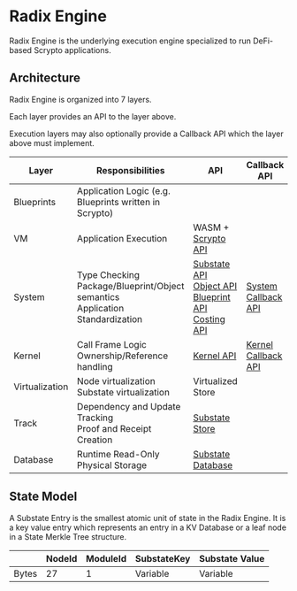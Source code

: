 # Radix Engine

Radix Engine is the underlying execution engine specialized to run DeFi-based Scrypto applications.

## Architecture

Radix Engine is organized into 7 layers.

Each layer provides an API to the layer above.

Execution layers may also optionally provide a Callback API which the layer above must implement.

| Layer          | Responsibilities                                                                   | API                                                                                                                                                                                                                                                                          | Callback API                                             | Implementation(s)                                                                                          |
|----------------|------------------------------------------------------------------------------------|------------------------------------------------------------------------------------------------------------------------------------------------------------------------------------------------------------------------------------------------------------------------------|----------------------------------------------------------|------------------------------------------------------------------------------------------------------------|
| Blueprints     | Application Logic (e.g. Blueprints written in Scrypto)                             |                                                                                                                                                                                                                                                                              |                                                          | [Native Blueprints](src/blueprints)<br>[Scrypto Blueprints](../radix-engine-tests/tests/blueprints)        | 
| VM             | Application Execution                                                              | WASM + [Scrypto API](../scrypto/src/engine/scrypto_env.rs)                                                                                                                                                                                                                   |                                                          | [ScryptoVM](src/vm/scrypto_vm.rs)<br>[NativeVM](src/vm/native_vm.rs)                                       |
| System         | Type Checking<br>Package/Blueprint/Object semantics<br>Application Standardization | [Substate API](../radix-engine-interface/src/api/substate_api.rs)<br>[Object API](../radix-engine-interface/src/api/object_api.rs)<br>[Blueprint API](../radix-engine-interface/src/api/blueprint_api.rs)<br>[Costing API](../radix-engine-interface/src/api/costing_api.rs) | [System Callback API](src/system/system_callback_api.rs) | [System](src/system)                                                                                       |
| Kernel         | Call Frame Logic<br>Ownership/Reference handling                                   | [Kernel API](src/kernel/kernel_api.rs)                                                                                                                                                                                                                                       | [Kernel Callback API](src/kernel/kernel_callback) | [Kernel](src/kernel)                                                                                       |
| Virtualization | Node virtualization<br>Substate virtualization                                     | Virtualized Store                                                                                                                                                                                                                                                            |                                                          | [Node Virtualization](src/system/system_modules/virtualization)                                            |
| Track          | Dependency and Update Tracking<br>Proof and Receipt Creation                       | [Substate Store](../radix-engine-stores/src/interface.rs)                                                                                                                                                                                                                    |                                                          | [Track](src/track)                                                                                         |
| Database       | Runtime Read-Only Physical Storage                                                 | [Substate Database](../radix-engine-stores/src/interface.rs)                                                                                                                                                                                                                 |                                                          | [InMemoryDB](../radix-engine-stores/src/memory_db.rs)<br>[RocksDB](../radix-engine-stores/src/rocks_db.rs) |

## State Model 

A Substate Entry is the smallest atomic unit of state in the Radix Engine. It is a key value
entry which represents an entry in a KV Database or a leaf node in a State Merkle Tree structure.

|       | NodeId | ModuleId | SubstateKey | Substate Value |
|-------|--------|----------|-------------|----------------|
| Bytes | 27     | 1        | Variable    | Variable       |